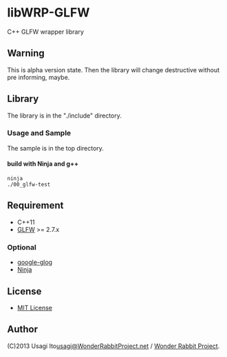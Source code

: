 # libWRP-GLFW

C++ GLFW wrapper library

## Warning

This is alpha version state. Then the library will change destructive without pre informing, maybe.

## Library

The library is in the "./include" directory.

### Usage and Sample

The sample is in the top directory.

#### build with Ninja and g++

    ninja
    ./00_glfw-test

## Requirement

* C++11
* [GLFW](http://www.glfw.org/) &gt;= 2.7.x

### Optional

* [google-glog](https://code.google.com/p/google-glog/)
* [Ninja](http://martine.github.com/ninja/)

## License

* [MIT License](http://opensource.org/licenses/MIT)

## Author

(C)2013 Usagi Ito<usagi@WonderRabbitProject.net> / [Wonder Rabbit Project](http://www.WonderRabbitProject.net/).

